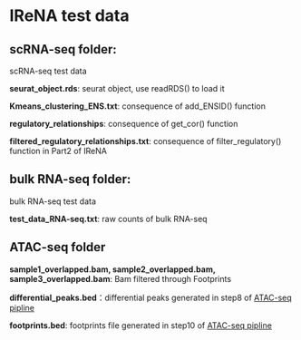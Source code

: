 # IReNA test data
## scRNA-seq folder:
scRNA-seq test data

**seurat_object.rds**: seurat object, use readRDS() to load it

**Kmeans_clustering_ENS.txt**: consequence of add_ENSID() function

**regulatory_relationships**: consequence of get_cor() function

**filtered_regulatory_relationships.txt**: consequence of filter_regulatory() function in Part2 of IReNA


## bulk RNA-seq folder:
bulk RNA-seq test data

**test_data_RNA-seq.txt**: raw counts of bulk RNA-seq

## ATAC-seq folder

**sample1_overlapped.bam, sample2_overlapped.bam, sample3_overlapped.bam**: Bam filtered through Footprints

**differential_peaks.bed**：differential peaks generated in step8 of [ATAC-seq pipline](https://github.com/jiang-junyao/ATAC-seq-pipline)

**footprints.bed**: footprints file generated in step10 of [ATAC-seq pipline](https://github.com/jiang-junyao/ATAC-seq-pipline)
